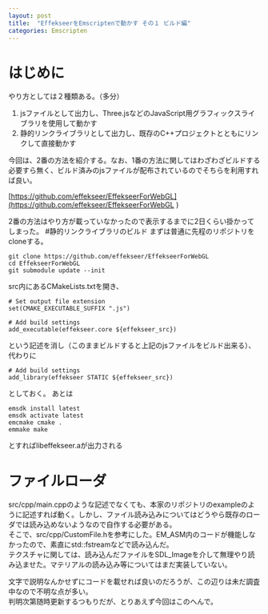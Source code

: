 ```yaml
---
layout: post
title:  "EffekseerをEmscriptenで動かす その１ ビルド編"
categories: Emscripten
---
```

# はじめに  
やり方としては２種類ある。（多分）  

1. jsファイルとして出力し、Three.jsなどのJavaScript用グラフィックスライブラリを使用して動かす
2. 静的リンクライブラリとして出力し、既存のC++プロジェクトとともにリンクして直接動かす  
  
今回は、2番の方法を紹介する。なお、1番の方法に関してはわざわざビルドする必要すら無く、ビルド済みのjsファイルが配布されているのでそちらを利用すれば良い。  

[https://github.com/effekseer/EffekseerForWebGL](https://github.com/effekseer/EffekseerForWebGL
)

2番の方法はやり方が載っていなかったので表示するまでに2日くらい掛かってしまった。
#静的リンクライブラリのビルド
まずは普通に先程のリポジトリをcloneする。
```
git clone https://github.com/effekseer/EffekseerForWebGL
cd EffekseerForWebGL
git submodule update --init
```

src内にあるCMakeLists.txtを開き、
```
# Set output file extension
set(CMAKE_EXECUTABLE_SUFFIX ".js")

# Add build settings
add_executable(effekseer.core ${effekseer_src})
```
という記述を消し（このままビルドすると上記のjsファイルをビルド出来る）、代わりに
```
# Add build settings
add_library(effekseer STATIC ${effekseer_src})
```
としておく。  あとは
```
emsdk install latest
emsdk activate latest
emcmake cmake .
emmake make
```
とすればlibeffekseer.aが出力される

# ファイルローダ  
src/cpp/main.cppのような記述でなくても、本家のリポジトリのexampleのように記述すれば動く。しかし、ファイル読み込みについてはどうやら既存のローダでは読み込めないようなので自作する必要がある。  
そこで、src/cpp/CustomFile.hを参考にした。EM_ASM内のコードが機能しなかったので、素直にstd::fstreamなどで読み込んだ。  
テクスチャに関しては、読み込んだファイルをSDL_Imageを介して無理やり読み込ませた。マテリアルの読み込み等についてはまだ実装していない。  
  
文字で説明なんかせずにコードを載せれば良いのだろうが、この辺りは未だ調査中なので不明な点が多い。  
判明次第随時更新するつもりだが、とりあえず今回はこのへんで。